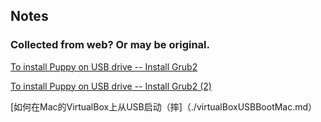 ## Notes

### Collected from web? Or may be original.

[To install Puppy on USB drive -- Install Grub2](./linuxOnUSBGrub/linuxOnUSBGrub1.md)

[To install Puppy on USB drive -- Install Grub2 (2)](./linuxOnUSBGrub/linuxOnUSBGrub2.md)

[如何在Mac的VirtualBox上从USB启动（摔]（./virtualBoxUSBBootMac.md）
